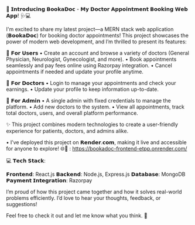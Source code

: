 🚀 𝗜𝗻𝘁𝗿𝗼𝗱𝘂𝗰𝗶𝗻𝗴 𝗕𝗼𝗼𝗸𝗮𝗗𝗼𝗰 - 𝗠𝘆 𝗗𝗼𝗰𝘁𝗼𝗿 𝗔𝗽𝗽𝗼𝗶𝗻𝘁𝗺𝗲𝗻𝘁 𝗕𝗼𝗼𝗸𝗶𝗻𝗴 𝗪𝗲𝗯 𝗔𝗽𝗽! 🩺💻

I'm excited to share my latest project—a MERN stack web application (𝗕𝗼𝗼𝗸𝗮𝗗𝗼𝗰) for booking doctor appointments! This project showcases the power of modern web development, and I’m thrilled to present its features:

🔷 𝗙𝗼𝗿 𝗨𝘀𝗲𝗿𝘀
• Create an account and browse a variety of doctors (General Physician, Neurologist, Gynecologist, and more).
• Book appointments seamlessly and pay fees online using Razorpay integration.
• Cancel appointments if needed and update your profile anytime.
 
🔷 𝗙𝗼𝗿 𝗗𝗼𝗰𝘁𝗼𝗿𝘀
• Login to manage your appointments and check your earnings.
• Update your profile to keep information up-to-date.
 
🔷 𝗙𝗼𝗿 𝗔𝗱𝗺𝗶𝗻
• A single admin with fixed credentials to manage the platform.
• Add new doctors to the system.
• View all appointments, track total doctors, users, and overall platform performance.
 
✨ This project combines modern technologies to create a user-friendly experience for patients, doctors, and admins alike.

• I’ve deployed this project on 𝗥𝗲𝗻𝗱𝗲𝗿.𝗰𝗼𝗺, making it live and accessible for anyone to explore! 🌐🎉 : https://bookadoc-frontend-etpp.onrender.com/

💻 𝗧𝗲𝗰𝗵 𝗦𝘁𝗮𝗰𝗸:

𝗙𝗿𝗼𝗻𝘁𝗲𝗻𝗱: React.js
𝗕𝗮𝗰𝗸𝗲𝗻𝗱: Node.js, Express.js
𝗗𝗮𝘁𝗮𝗯𝗮𝘀𝗲: MongoDB
𝗣𝗮𝘆𝗺𝗲𝗻𝘁 𝗜𝗻𝘁𝗲𝗴𝗿𝗮𝘁𝗶𝗼𝗻: Razorpay

I’m proud of how this project came together and how it solves real-world problems efficiently.
I’d love to hear your thoughts, feedback, or suggestions!

Feel free to check it out and let me know what you think. 🙌
